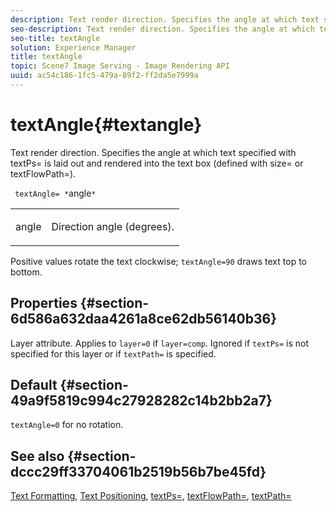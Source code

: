 ```yaml
---
description: Text render direction. Specifies the angle at which text specified with textPs= is laid out and rendered into the text box (defined with size= or textFlowPath=).
seo-description: Text render direction. Specifies the angle at which text specified with textPs= is laid out and rendered into the text box (defined with size= or textFlowPath=).
seo-title: textAngle
solution: Experience Manager
title: textAngle
topic: Scene7 Image Serving - Image Rendering API
uuid: ac54c186-1fc5-479a-89f2-ff2da5e7999a
---
```


# textAngle{#textangle}

Text render direction. Specifies the angle at which text specified with textPs= is laid out and rendered into the text box (defined with size= or textFlowPath=).

 ` textAngle= *`angle`*`

<table id="simpletable_40832AC4B43A458CA69B225768124F58"> 
 <tr class="strow"> 
  <td class="stentry"> <p> <span class="varname"> angle </span> </p> </td> 
  <td class="stentry"> <p>Direction angle (degrees). </p> </td> 
 </tr> 
</table>

Positive values rotate the text clockwise; `textAngle=90` draws text top to bottom.

## Properties {#section-6d586a632daa4261a8ce62db56140b36}

Layer attribute. Applies to `layer=0` if `layer=comp`. Ignored if `textPs=` is not specified for this layer or if `textPath=` is specified.

## Default {#section-49a9f5819c994c27928282c14b2bb2a7}

`textAngle=0` for no rotation.

## See also {#section-dccc29ff33704061b2519b56b7be45fd}

[Text Formatting](../../../../../is-api/http-ref/image-serving-api-ref/c-http-protocol-reference/c-text-formatting/c-text-formatting.md#concept-0d3136db7f6f49668274541cd4b6364c), [Text Positioning](../../../../../is-api/http-ref/image-serving-api-ref/c-http-protocol-reference/c-text-formatting/r-text-positioning.md#reference-f647443d92914f4b89a7cc5a83267d87), [textPs=](../../../../../is-api/http-ref/image-serving-api-ref/c-http-protocol-reference/c-command-reference/r-textps.md#reference-4209a2a6169f44278da2647cfb0cd767), [textFlowPath=](../../../../../is-api/http-ref/image-serving-api-ref/c-http-protocol-reference/c-command-reference/r-textflowpath.md#reference-0b8d9493d71342f0b6a64a6d221584ef), [textPath=](../../../../../is-api/http-ref/image-serving-api-ref/c-http-protocol-reference/c-command-reference/r-textpath.md#reference-b09cc0902dff4725bdb54d5da4076ccd) 
